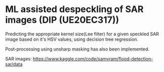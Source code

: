 # ML assisted despeckling of SAR images (DIP (UE20EC317))
Predicting the appropriate kernel size(Lee filter) for a given speckled SAR image based on it's HSV values, using decision tree regression.

Post-processing using unsharp masking has also been implemented. 

SAR images: https://www.kaggle.com/code/samvram/flood-detection-sar/data
